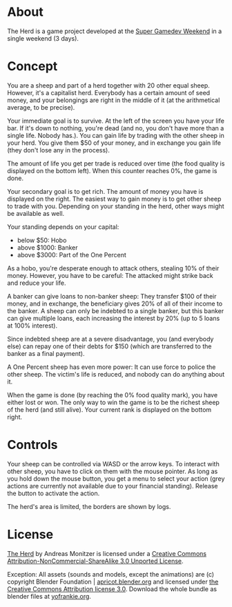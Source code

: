 # About

The Herd is a game project developed at the [Super Gamedev Weekend](https://metalab.at/wiki/Super_Gamedev_Weekend) in a single weekend (3 days).

# Concept

You are a sheep and part of a herd together with 20 other equal sheep. However, it's a capitalist herd. Everybody has a certain amount of seed money, and your belongings are right in the middle of it (at the arithmetical average, to be precise).

Your immediate goal is to survive. At the left of the screen you have your life bar. If it's down to nothing, you're dead (and no, you don't have more than a single life. Nobody has.). You can gain life by trading with the other sheep in your herd. You give them $50 of your money, and in exchange you gain life (they don't lose any in the process).

The amount of life you get per trade is reduced over time (the food quality is displayed on the bottom left). When this counter reaches 0%, the game is done.

Your secondary goal is to get rich. The amount of money you have is displayed on the right. The easiest way to gain money is to get other sheep to trade with you. Depending on your standing in the herd, other ways might be available as well.

Your standing depends on your capital:

* below $50: Hobo
* above $1000: Banker
* above $3000: Part of the One Percent

As a hobo, you're desperate enough to attack others, stealing 10% of their money. However, you have to be careful: The attacked might strike back and reduce your life.

A banker can give loans to non-banker sheep: They transfer $100 of their money, and in exchange, the beneficiary gives 20% of all of their income to the banker. A sheep can only be indebted to a single banker, but this banker can give multiple loans, each increasing the interest by 20% (up to 5 loans at 100% interest).

Since indebted sheep are at a severe disadvantage, you (and everybody else) can repay one of their debts for $150 (which are transferred to the banker as a final payment).

A One Percent sheep has even more power: It can use force to police the other sheep. The victim's life is reduced, and nobody can do anything about it.

When the game is done (by reaching the 0% food quality mark), you have either lost or won. The only way to win the game is to be the richest sheep of the herd (and still alive). Your current rank is displayed on the bottom right.

# Controls

Your sheep can be controlled via WASD or the arrow keys. To interact with other sheep, you have to click on them with the mouse pointer. As long as you hold down the mouse button, you get a menu to select your action (grey actions are currently not available due to your financial standing). Release the button to activate the action.

The herd's area is limited, the borders are shown by logs.

# License

[The Herd](https://github.com/Metalab/The-Herd) by Andreas Monitzer is licensed under a [Creative Commons Attribution-NonCommercial-ShareAlike 3.0 Unported License](http://creativecommons.org/licenses/by-nc-sa/3.0/).

Exception:
All assets (sounds and models, except the animations) are (c) copyright Blender Foundation | [apricot.blender.org](apricot.blender.org) and licensed under [the Creative Commons Attribution license 3.0](http://creativecommons.org/licenses/by/3.0/). Download the whole bundle as blender files at [yofrankie.org](http://www.yofrankie.org).